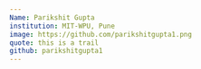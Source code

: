 ```yaml
---
Name: Parikshit Gupta
institution: MIT-WPU, Pune
image: https://github.com/parikshitgupta1.png
quote: this is a trail
github: parikshitgupta1
---
```

